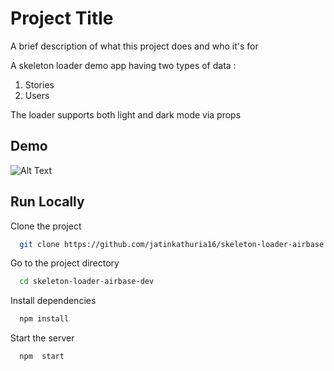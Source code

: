 
# Project Title

A brief description of what this project does and who it's for

A skeleton loader demo app having two types of data :
1) Stories
2) Users

The loader supports both light and dark mode via props



## Demo

![Alt Text](https://media.giphy.com/media/v1.Y2lkPTc5MGI3NjExNzcwdzdsZ2NoMGVmY3lmcDVwMmk4YWxrbXN2NHZlNmhjaGQ5bzE2eCZlcD12MV9pbnRlcm5hbF9naWZfYnlfaWQmY3Q9Zw/AiFPd3ROCAKCIbuF22/giphy.gif)

## Run Locally

Clone the project

```bash
  git clone https://github.com/jatinkathuria16/skeleton-loader-airbase.git
```

Go to the project directory

```bash
  cd skeleton-loader-airbase-dev
```

Install dependencies

```bash
  npm install
```

Start the server

```bash
  npm  start
```

